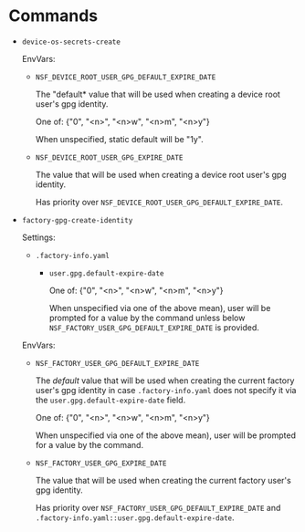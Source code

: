 Commands
========

 -  `device-os-secrets-create`

    EnvVars:

     -  `NSF_DEVICE_ROOT_USER_GPG_DEFAULT_EXPIRE_DATE`

        The "default* value that will be used when creating a device
        root user's gpg identity.

        One of: {"0", "\<n\>", "\<n\>w", "\<n\>m", "\<n\>y"}

        When unspecified, static default will be "1y".

     -  `NSF_DEVICE_ROOT_USER_GPG_EXPIRE_DATE`

        The value that will be used when creating a device
        root user's gpg identity.

        Has priority over `NSF_DEVICE_ROOT_USER_GPG_DEFAULT_EXPIRE_DATE`.

 -  `factory-gpg-create-identity`

    Settings:

     -  `.factory-info.yaml`

         -  `user.gpg.default-expire-date`

            One of: {"0", "\<n\>", "\<n\>w", "\<n\>m", "\<n\>y"}

            When unspecified via one of the above mean), user will
            be prompted for a value by the command unless below
            `NSF_FACTORY_USER_GPG_DEFAULT_EXPIRE_DATE` is provided.

    EnvVars:

     -  `NSF_FACTORY_USER_GPG_DEFAULT_EXPIRE_DATE`

        The *default* value that will be used when creating the
        current factory user's gpg identity in case
        `.factory-info.yaml` does not specify it via the
        `user.gpg.default-expire-date` field.

        One of: {"0", "\<n\>", "\<n\>w", "\<n\>m", "\<n\>y"}

        When unspecified via one of the above mean), user will
        be prompted for a value by the command.

     -  `NSF_FACTORY_USER_GPG_EXPIRE_DATE`

        The value that will be used when creating the current factory user's
        gpg identity.

        Has priority over `NSF_FACTORY_USER_GPG_DEFAULT_EXPIRE_DATE`
        and `.factory-info.yaml::user.gpg.default-expire-date`.
